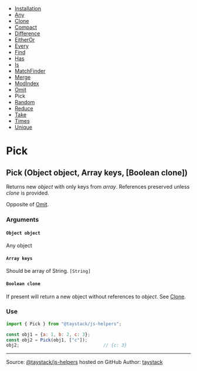 - [Installation](./#installation)
- [Any](./Any.md#any)
- [Clone](./Clone.md#clone)
- [Compact](./Compact.md#compact)
- [Difference](./Difference.md#difference)
- [EitherOr](./EitherOr.md#eitheror)
- [Every](./Every.md#every)
- [Find](./Find.md#find)
- [Has](./Has.md#has)
- [Is](./Is.md#is)
- [MatchFinder](./MatchFinder.md#matchfinder)
- [Merge](./Merge.md#merge)
- [ModIndex](./ModIndex.md#modindex)
- [Omit](./Omit.md#omit)
- Pick
- [Random](./Random.md#random)
- [Reduce](./Reduce.md#reduce)
- [Take](./Take.md#take)
- [Times](./Times.md#times)
- [Unique](./Unique.md#unique)

# Pick

## Pick (Object object, Array keys, [Boolean clone])

Returns new _object_ with only keys from _array_. References preserved unless _clone_ is provided.

Opposite of [Omit](./Omit.md#omit).

### Arguments

#### `Object object`

Any object

#### `Array keys`

Should be array of String. `[String]`

#### `Boolean clone`

If present will return a new object without references to _object_. See [Clone](./Clone.md#clone).

### Use

```javascript
import { Pick } from "@taystack/js-helpers";

const obj1 = {a: 1, b: 2, c: 3};
const obj2 = Pick(obj1, ["c"]);
obj2;                                // {c: 3}
```

---
Source: [@taystack/js-helpers](https://github.com/taystack/js-helpers) hosted on GitHub
Author: [taystack](https://github.com/taystack)
